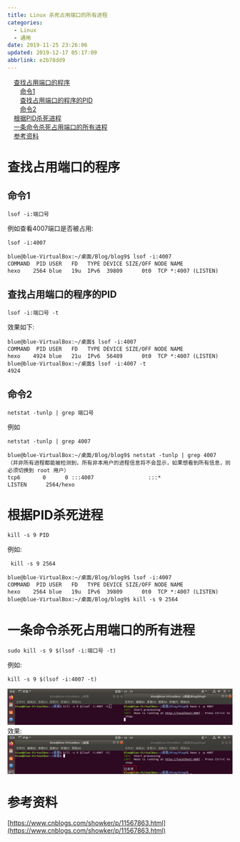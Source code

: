 ```yaml
---
title: Linux 杀死占用端口的所有进程
categories: 
  - Linux
  - 通用
date: 2019-11-25 23:26:06
updated: 2019-12-17 05:17:09
abbrlink: e2b78dd9
---
```

<div id='my_toc'><a href="/blog/e2b78dd9/#查找占用端口的程序" class="header_1">查找占用端口的程序</a><br><a href="/blog/e2b78dd9/#命令1" class="header_2">命令1</a><br><a href="/blog/e2b78dd9/#查找占用端口的程序的PID" class="header_2">查找占用端口的程序的PID</a><br><a href="/blog/e2b78dd9/#命令2" class="header_2">命令2</a><br><a href="/blog/e2b78dd9/#根据PID杀死进程" class="header_1">根据PID杀死进程</a><br><a href="/blog/e2b78dd9/#一条命令杀死占用端口的所有进程" class="header_1">一条命令杀死占用端口的所有进程</a><br><a href="/blog/e2b78dd9/#参考资料" class="header_1">参考资料</a><br></div>
<style>.header_1{margin-left: 1em;}.header_2{margin-left: 2em;}.header_3{margin-left: 3em;}.header_4{margin-left: 4em;}.header_5{margin-left: 5em;}.header_6{margin-left: 6em;}</style>
<!--more-->
<script>if (navigator.platform.search('arm')==-1){document.getElementById('my_toc').style.display = 'none';}var e,p = document.getElementsByTagName('p');while (p.length>0) {e = p[0];e.parentElement.removeChild(e);}</script>

<!--end-->
# 查找占用端口的程序 #
## 命令1 ##
```shell
lsof -i:端口号
```
例如查看4007端口是否被占用:
```shell
lsof -i:4007
```
```shell
blue@blue-VirtualBox:~/桌面/Blog/blog9$ lsof -i:4007
COMMAND  PID USER   FD   TYPE DEVICE SIZE/OFF NODE NAME
hexo    2564 blue   19u  IPv6  39809      0t0  TCP *:4007 (LISTEN)

```
## 查找占用端口的程序的PID ##
```shell
lsof -i:端口号 -t
```
效果如下:
```shell
blue@blue-VirtualBox:~/桌面$ lsof -i:4007
COMMAND  PID USER   FD   TYPE DEVICE SIZE/OFF NODE NAME
hexo    4924 blue   21u  IPv6  56489      0t0  TCP *:4007 (LISTEN)
blue@blue-VirtualBox:~/桌面$ lsof -i:4007 -t
4924

```
## 命令2 ##
```shell
netstat -tunlp | grep 端口号
```
例如
```shell
netstat -tunlp | grep 4007
```
```shell
blue@blue-VirtualBox:~/桌面/Blog/blog9$ netstat -tunlp | grep 4007
（并非所有进程都能被检测到，所有非本用户的进程信息将不会显示，如果想看到所有信息，则必须切换到 root 用户）
tcp6       0      0 :::4007                 :::*                    LISTEN      2564/hexo   
```
# 根据PID杀死进程 #
```shell
kill -s 9 PID
```
例如:
```shell
 kill -s 9 2564
```
```shell
blue@blue-VirtualBox:~/桌面/Blog/blog9$ lsof -i:4007
COMMAND  PID USER   FD   TYPE DEVICE SIZE/OFF NODE NAME
hexo    2564 blue   19u  IPv6  39809      0t0  TCP *:4007 (LISTEN)
blue@blue-VirtualBox:~/桌面/Blog/blog9$ kill -s 9 2564
```
# 一条命令杀死占用端口的所有进程 #
```shell
sudo kill -s 9 $(lsof -i:端口号 -t)
```
例如:
```shell
kill -s 9 $(lsof -i:4007 -t)
```
![图片](https://raw.githubusercontent.com/lanlan2017/images/master/Linux/Common/kill/port/1.png)
效果:
![图片](https://raw.githubusercontent.com/lanlan2017/images/master/Linux/Common/kill/port/2.png)
# 参考资料 #
[https://www.cnblogs.com/showker/p/11567863.html](https://www.cnblogs.com/showker/p/11567863.html)
